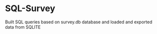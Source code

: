# SQL-Survey
 Built SQL queries based on survey.db database and loaded and exported data from SQLITE

